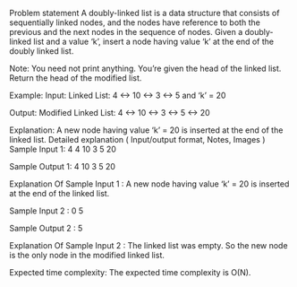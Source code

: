 Problem statement
A doubly-linked list is a data structure that consists of sequentially linked nodes, and the nodes have reference to both the previous and the next nodes in the sequence of nodes.
Given a doubly-linked list and a value ‘k’, insert a node having value ‘k’ at the end of the doubly linked list.

Note:
You need not print anything. You’re given the head of the linked list. Return the head of the modified list.

Example:
Input: Linked List: 4 <-> 10 <-> 3 <-> 5 and ‘k’ = 20

Output: Modified Linked List: 4 <-> 10 <-> 3 <-> 5 <-> 20

Explanation: A new node having value ‘k’ = 20 is inserted at the end of the linked list.
Detailed explanation ( Input/output format, Notes, Images )
Sample Input 1:
4
4 10 3 5
20

Sample Output 1:
4 10 3 5 20

Explanation Of Sample Input 1 :
A new node having value ‘k’ = 20 is inserted at the end of the linked list.

Sample Input 2 :
0
5


Sample Output 2 :
5

Explanation Of Sample Input 2 :
The linked list was empty. So the new node is the only node in the modified linked list.

Expected time complexity:
The expected time complexity is O(N).